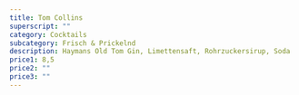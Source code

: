 ```yaml
---
title: Tom Collins
superscript: ""
category: Cocktails
subcategory: Frisch & Prickelnd
description: Haymans Old Tom Gin, Limettensaft, Rohrzuckersirup, Soda
price1: 8,5
price2: ""
price3: ""
---
```

